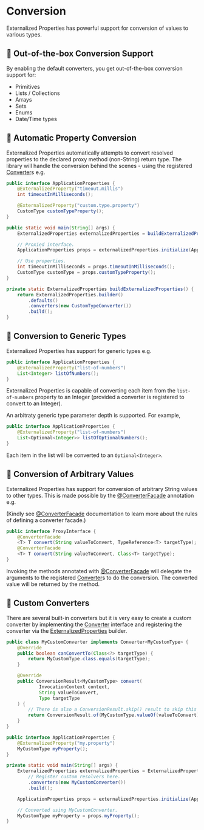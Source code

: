 # Conversion

Externalized Properties has powerful support for conversion of values to various types.

## 🌟 Out-of-the-box Conversion Support

By enabling the default converters, you get out-of-the-box conversion support for:

- Primitives
- Lists / Collections
- Arrays
- Sets
- Enums
- Date/Time types

## 🌟 Automatic Property Conversion

Externalized Properties automatically attempts to convert resolved properties to the declared proxy method (non-String) return type. The library will handle the conversion behind the scenes - using the registered [Converter](../core/src/main/java/io/github/joeljeremy7/externalizedproperties/core/Converter.java)s e.g.

```java
public interface ApplicationProperties {
    @ExternalizedProperty("timeout.millis")
    int timeoutInMilliseconds();

    @ExternalizedProperty("custom.type.property")
    CustomType customTypeProperty();
}

public static void main(String[] args) {
    ExternalizedProperties externalizedProperties = buildExternalizedProperties();

    // Proxied interface.
    ApplicationProperties props = externalizedProperties.initialize(ApplicationProperties.class);

    // Use properties.
    int timeoutInMilliseconds = props.timeoutInMilliseconds();
    CustomType customType = props.customTypeProperty();
}

private static ExternalizedProperties buildExternalizedProperties() {
    return ExternalizedProperties.builder()
        .defaults()
        .converters(new CustomTypeConverter())
        .build();
}
```

## 🌟 Conversion to Generic Types

Externalized Properties has support for generic types e.g.

```java
public interface ApplicationProperties {
    @ExternalizedProperty("list-of-numbers")
    List<Integer> listOfNumbers();
}
```

Externalized Properties is capable of converting each item from the `list-of-numbers` property to an Integer (provided a converter is registered to convert to an Integer).

An arbitraty generic type parameter depth is supported. For example,

```java
public interface ApplicationProperties {
    @ExternalizedProperty("list-of-numbers")
    List<Optional<Integer>> listOfOptionalNumbers();
}
```

Each item in the list will be converted to an `Optional<Integer>`.

## 🌟 Conversion of Arbitrary Values

Externalized Properties has support for conversion of arbitrary String values to other types. This is made possible by the [@ConverterFacade](../core/src/main/java/io/github/joeljeremy7/externalizedproperties/core/ConverterFacade.java) annotation e.g.

(Kindly see [@ConverterFacade](../core/src/main/java/io/github/joeljeremy7/externalizedproperties/core/ConverterFacade.java) documentation to learn more about the rules of defining a converter facade.)

```java
public interface ProxyInterface {
    @ConverterFacade
    <T> T convert(String valueToConvert, TypeReference<T> targetType);
    @ConverterFacade
    <T> T convert(String valueToConvert, Class<T> targetType);
}
```

Invoking the methods annotated with [@ConverterFacade](../core/src/main/java/io/github/joeljeremy7/externalizedproperties/core/ConverterFacade.java) will delegate the arguments to the registered [Converter](../core/src/main/java/io/github/joeljeremy7/externalizedproperties/core/Converter.java)s to do the conversion. The converted value will be returned by the method.

## 🚀 Custom Converters

There are several built-in converters but it is very easy to create a custom converter by implementing the [Converter](../core/src/main/java/io/github/joeljeremy7/externalizedproperties/core/Converter.java) interface and registering the converter via the [ExternalizedProperties](../core/src/main/java/io/github/joeljeremy7/externalizedproperties/core/ExternalizedProperties.java) builder.

```java
public class MyCustomConverter implements Converter<MyCustomType> {
    @Override
    public boolean canConvertTo(Class<?> targetType) {
        return MyCustomType.class.equals(targetType);
    }

    @Override
    public ConversionResult<MyCustomType> convert(
            InvocationContext context, 
            String valueToConvert,
            Type targetType
    ) {
        // There is also a ConversionResult.skip() result to skip this converter and move to the next available one.
        return ConversionResult.of(MyCustomType.valueOf(valueToConvert));
    }
}
```

```java
public interface ApplicationProperties {
    @ExternalizedProperty("my.property")
    MyCustomType myProperty();
}
```

```java
private static void main(String[] args) {
    ExternalizedProperties externalizedProperties = ExternalizedProperties.builder()
        // Register custom resolvers here.
        .converters(new MyCustomConverter())
        .build();

    ApplicationProperties props = externalizedProperties.initialize(ApplicationProperties.class);

    // Converted using MyCustomConverter.
    MyCustomType myProperty = props.myProperty();
}
```
